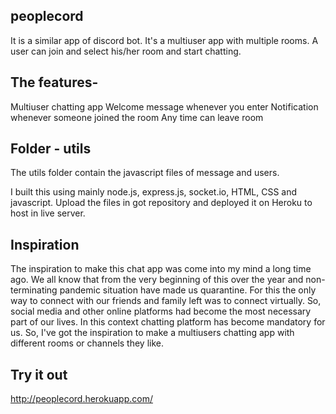 ## peoplecord

It is a similar app of discord bot. It's a multiuser app with multiple rooms. A user can join and select his/her room and start chatting. 

## The features-
Multiuser chatting app
Welcome message whenever you enter
Notification whenever someone joined the room
Any time can leave room

## Folder - utils

The utils folder contain the javascript files of message and users.

I built this using mainly node.js, express.js, socket.io, HTML, CSS and javascript. Upload the files in got repository and deployed it on Heroku to host in live server.

## Inspiration
The inspiration to make this chat app was come into my mind a long time ago. We all know that from the very beginning of this over the year and non-terminating pandemic situation have made us quarantine. For this the only way to connect with our friends and family left was to connect virtually. So, social media and other online platforms had become the most necessary part of our lives. In this context chatting platform has become mandatory for us. So, I've got the inspiration to make a multiusers chatting app with different rooms or channels they like.

## Try it out
http://peoplecord.herokuapp.com/
